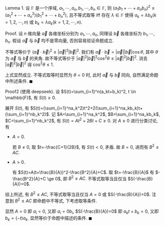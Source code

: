 Lemma 1. 设 $\mathbb{F}$ 是一个序域, $a_1, \cdots, a_n, b_1, \cdots, b_n \in \mathbb{F}$, 则 $(a_1b_1+ \cdots +a_nb_n)^2 \le (a_1^2+ \cdots +a_n^2)(b_1^2+ \cdots +b_n^2)$, 且不等式取等 iff 存在 $\lambda \in \mathbb{F}$ 使得 $a_k=\lambda b_k (k=1,2, \cdots ,n)$ 或 $b_k=\lambda a_k (k=1,2, \cdots ,n)$.

Proof. 设 $n$ 维向量 $\vec{a}$ 各维坐标分别为 $a_1, \cdots, a_n$, 同理设 $\vec{b}$ 各维坐标为 $b_1, \cdots, b_n$. 假设 $\vec{a}$ 与 $\vec{b}$ 均不是零向量, 否则容易验证命题成立.

不等式等价于 $(\vec{a} \cdot \vec{b})^2 \le |\vec{a}|^2|\vec{b}|^2$. 我们有 $\vec{a} \cdot \vec{b}=|\vec{a}||\vec{b}| \cos \theta$, 其中 $\theta$ 为 $\vec{a}$ 与 $\vec{b}$ 的夹角. 故不等式等价于 $|\vec{a}|^2|\vec{b}|^2 \cos^2 \theta \le |\vec{a}|^2|\vec{b}|^2$. 消去 $|\vec{a}|^2|\vec{b}|^2$ 得 $\cos^2 \theta \le 1$.

上式显然成立. 不等式取等时显然为 $\theta=0$ 时, 此时 $\vec{a}$ 与 $\vec{b}$ 同向, 自然满足命题中所述条件. $\blacksquare$

Proof2 (使用 deepseek). 设 $S(t)=\sum_{i=1}^n(a_kt+b_k)^2, t \in \mathbb{F}$, 有 $S(t) \ge 0$.

展开 $S(t)$, 有 $S(t)=(\sum_{i=1}^na_k^2)t^2+2(\sum_{i=1}^na_kb_k)t+(\sum_{i=1}^nb_k^2)$. 记 $A=\sum_{i=1}^na_k^2$, $B=\sum_{i=1}^na_kb_k$, $C=\sum_{i=1}^nb_k^2$, 有 $S(t)=At^2+2Bt+C \ge 0$. 对 $A \ge 0$ 进行分类讨论, 有

- $A=0$.

  若 $B \ne 0$, 取 $t=-\frac{C+1}{2B}$, 有 $S(t)<0$, 矛盾. 故 $B=0$, 进而有 $B^2 \le AC$.

- $A>0$.

  有 $S(t)=A(t+\frac{B}{A})^2-\frac{B^2}{A}+C$. 取 $t=-\frac{B}{A}$ 有 $-\frac{B^2}{A}+C \ge 0$, 即 $B^2 \le AC$. 不等式取等当且仅当 $S(-\frac{B}{A})=0$.

综上所述, 有 $B^2 \le AC$, 不等式取等当且仅当 $A=0$ 或 $S(-\frac{B}{A})=0$. 注意到 $B^2 \le AC$ 即命题中不等式, 下考虑取等条件.

显然 $A=0$ 即 $a_i=0$, 又即 $a_i=0b_i$, $S(-\frac{B}{A})=0$ 即 $a_kt+b_k=0$, 又即 $b_k=(-t)a_k$. 显然等价于命题中描述的条件. $\blacksquare$
